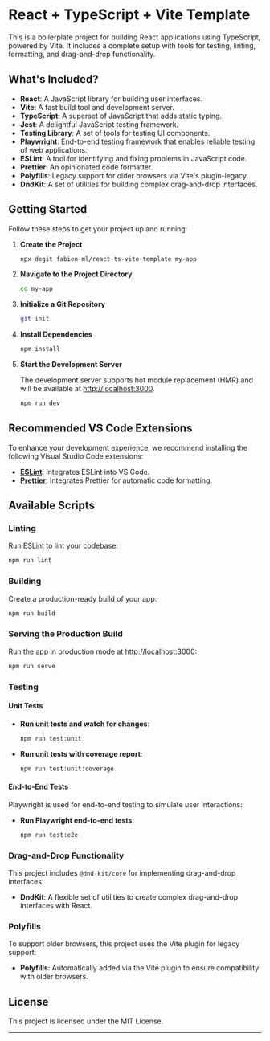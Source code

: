 # React + TypeScript + Vite Template

This is a boilerplate project for building React applications using TypeScript, powered by Vite. It includes a complete setup with tools for testing, linting, formatting, and drag-and-drop functionality.

## What's Included?

- **React**: A JavaScript library for building user interfaces.
- **Vite**: A fast build tool and development server.
- **TypeScript**: A superset of JavaScript that adds static typing.
- **Jest**: A delightful JavaScript testing framework.
- **Testing Library**: A set of tools for testing UI components.
- **Playwright**: End-to-end testing framework that enables reliable testing of web applications.
- **ESLint**: A tool for identifying and fixing problems in JavaScript code.
- **Prettier**: An opinionated code formatter.
- **Polyfills**: Legacy support for older browsers via Vite's plugin-legacy.
- **DndKit**: A set of utilities for building complex drag-and-drop interfaces.

## Getting Started

Follow these steps to get your project up and running:

1. **Create the Project**

   ```bash
   npx degit fabien-ml/react-ts-vite-template my-app
   ```

2. **Navigate to the Project Directory**

   ```bash
   cd my-app
   ```

3. **Initialize a Git Repository**

   ```bash
   git init
   ```

4. **Install Dependencies**

   ```bash
   npm install
   ```

5. **Start the Development Server**

   The development server supports hot module replacement (HMR) and will be available at [http://localhost:3000](http://localhost:3000).

   ```bash
   npm run dev
   ```

## Recommended VS Code Extensions

To enhance your development experience, we recommend installing the following Visual Studio Code extensions:

- **[ESLint](https://marketplace.visualstudio.com/items?itemName=dbaeumer.vscode-eslint)**: Integrates ESLint into VS Code.
- **[Prettier](https://marketplace.visualstudio.com/items?itemName=esbenp.prettier-vscode)**: Integrates Prettier for automatic code formatting.

## Available Scripts

### Linting

Run ESLint to lint your codebase:

```bash
npm run lint
```

### Building

Create a production-ready build of your app:

```bash
npm run build
```

### Serving the Production Build

Run the app in production mode at [http://localhost:3000](http://localhost:3000):

```bash
npm run serve
```

### Testing

#### Unit Tests

- **Run unit tests and watch for changes**:

  ```bash
  npm run test:unit
  ```

- **Run unit tests with coverage report**:

  ```bash
  npm run test:unit:coverage
  ```

#### End-to-End Tests

Playwright is used for end-to-end testing to simulate user interactions:

- **Run Playwright end-to-end tests**:

  ```bash
  npm run test:e2e
  ```

### Drag-and-Drop Functionality

This project includes `@dnd-kit/core` for implementing drag-and-drop interfaces:

- **DndKit**: A flexible set of utilities to create complex drag-and-drop interfaces with React.

### Polyfills

To support older browsers, this project uses the Vite plugin for legacy support:

- **Polyfills**: Automatically added via the Vite plugin to ensure compatibility with older browsers.

## License

This project is licensed under the MIT License.

---
